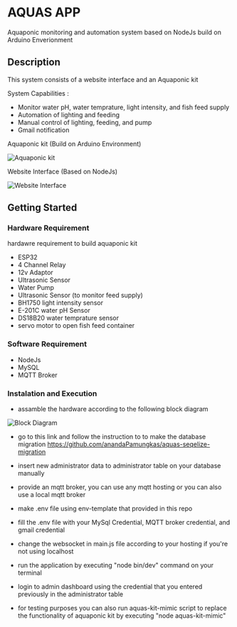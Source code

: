 # AQUAS APP

Aquaponic monitoring and automation system based on NodeJs build on Arduino Enverionment

## Description
This system consists of a website interface and an Aquaponic kit

System Capabilities :

* Monitor water pH, water temprature, light intensity, and fish feed supply
* Automation of lighting and feeding
* Manual control of lighting, feeding, and pump
* Gmail notification

Aquaponic kit (Build on Arduino Environment)

![Aquaponic kit](https://user-images.githubusercontent.com/64517019/110229535-3692e680-7f45-11eb-8b96-afc3e3bf22a9.jpg)

Website Interface (Based on NodeJs)

![Website Interface](https://user-images.githubusercontent.com/64517019/110229526-12cfa080-7f45-11eb-9f5c-acb96504886a.png)

## Getting Started

### Hardware Requirement

hardawre requirement to build aquaponic kit

* ESP32
* 4 Channel Relay
* 12v Adaptor
* Ultrasonic Sensor
* Water Pump
* Ultrasonic Sensor (to monitor feed supply)
* BH1750 light intensity sensor
* E-201C water pH Sensor
* DS18B20 water temprature sensor
* servo motor to open fish feed container

### Software Requirement

* NodeJs
* MySQL
* MQTT Broker

### Instalation and Execution

* assamble the hardware according to the following block diagram 

![Block Diagram](https://user-images.githubusercontent.com/64517019/110229532-25e27080-7f45-11eb-8535-32c5d4c4fa65.png)

* go to this link and follow the instruction to to make the database migration https://github.com/anandaPamungkas/aquas-seqelize-migration

* insert new administrator data to administrator table on your database manually

* provide an mqtt broker, you can use any mqtt hosting or you can also use a local mqtt broker

* make .env file using env-template that provided in this repo

* fill the .env file with your MySql Credential, MQTT broker credential, and gmail credential 

* change the websocket in main.js file according to your hosting if you're not using localhost

* run the application by executing "node bin/dev" command on your terminal

* login to admin dashboard using the credential that you entered previously in the administrator table

* for testing purposes you can also run aquas-kit-mimic script to replace the functionality of aquaponic kit by executing "node aquas-kit-mimic" 
